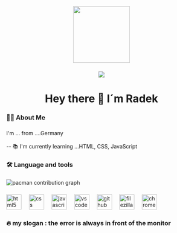 
<div align="center">
  <img height="150" src="https://media.giphy.com/media/M9gbBd9nbDrOTu1Mqx/giphy.gif"  />
</div>

###
<div align="center">
  <img src="https://visitor-badge.laobi.icu/badge?page_id=radek-ops/radek-ops&left_color=brown"  /> 
</div>


###

<h1 align="center">Hey there 👋 I´m Radek</h1>

###

<h3 align="left">👩‍💻  About Me</h3>

###

<p align="left">I'm ... from ....Germany<br><br>-- 📚 I'm currently learning ...HTML, CSS, JavaScript</p>

###

<h3 align="left">🛠 Language and tools</h3>

###

<picture>
  <source media="(prefers-color-scheme: dark)" srcset="https://raw.githubusercontent.com/maurodesouz/maurodesouz/output/pacman-contribution-graph-dark.svg">
  <source media="(prefers-color-scheme: light)" srcset="https://raw.githubusercontent.com/maurodesouz/maurodesouz/output/pacman-contribution-graph.svg">
  <img alt="pacman contribution graph" src="https://raw.githubusercontent.com/maurodesouz/maurodesouz/output/pacman-contribution-graph.svg">
</picture>

###

<div align="left">
  <img src="https://cdn.jsdelivr.net/gh/devicons/devicon/icons/html5/html5-original.svg" height="40" alt="html5 logo"  />
  <img width="12" />
  <img src="https://cdn.jsdelivr.net/gh/devicons/devicon/icons/css3/css3-original.svg" height="40" alt="css logo"  />
  <img width="12" />
  <img src="https://cdn.jsdelivr.net/gh/devicons/devicon/icons/javascript/javascript-original.svg" height="40" alt="javascript logo"  />
  <img width="12" />
  <img src="https://cdn.jsdelivr.net/gh/devicons/devicon/icons/vscode/vscode-original.svg" height="40" alt="vscode logo"  />
  <img width="12" />
  <img src="https://cdn.jsdelivr.net/gh/devicons/devicon/icons/github/github-original.svg" height="40" alt="github logo"  />
  <img width="12" />
  <img src="https://cdn.jsdelivr.net/gh/devicons/devicon/icons/filezilla/filezilla-plain.svg" height="40" alt="filezilla logo"  />
  <img width="12" />
  <img src="https://cdn.jsdelivr.net/gh/devicons/devicon/icons/chrome/chrome-original.svg" height="40" alt="chrome logo"  />
</div>

###

<h3 align="left">🔥   my slogan :  the error is always in front of the monitor</h3>

###

<p align="left"></p>

###
